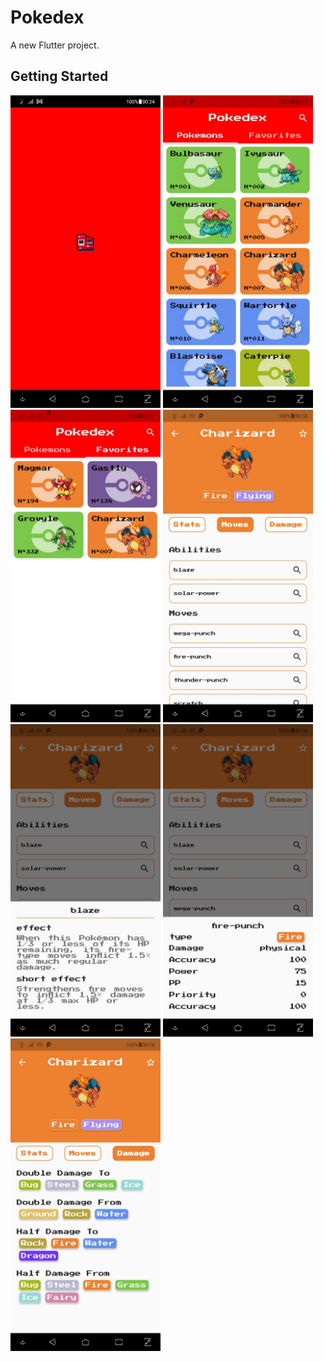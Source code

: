 # Pokedex

A new Flutter project.

## Getting Started

<img src="screenshot-readme/splash.jpeg" height="500"> <img src="screenshot-readme/pokemons.jpeg" height="500">
<img src="screenshot-readme/favorites.jpeg" height="500">
<img src="screenshot-readme/moves.jpeg" height="500">
<img src="screenshot-readme/ability.jpeg" height="500">
<img src="screenshot-readme/infomove.jpeg" height="500">
<img src="screenshot-readme/damage.jpeg" height="500">
